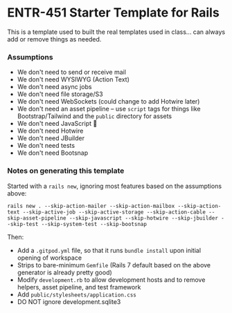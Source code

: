 # ENTR-451 Starter Template for Rails

This is a template used to built the real templates used in class... can always add or remove things as needed.

### Assumptions

- We don't need to send or receive mail
- We don't need WYSIWYG (Action Text)
- We don't need async jobs
- We don't need file storage/S3
- We don't need WebSockets (could change to add Hotwire later)
- We don't need an asset pipeline – use `script` tags for things like Bootstrap/Tailwind and the `public` directory for assets
- We don't need JavaScript 🤘
- We don't need Hotwire
- We don't need JBuilder
- We don't need tests
- We don't need Bootsnap

### Notes on generating this template

Started with a `rails new`, ignoring most features based on the assumptions above:

```
rails new . --skip-action-mailer --skip-action-mailbox --skip-action-text --skip-active-job --skip-active-storage --skip-action-cable --skip-asset-pipeline --skip-javascript --skip-hotwire --skip-jbuilder --skip-test --skip-system-test --skip-bootsnap
```

Then:

- Add a `.gitpod.yml` file, so that it runs `bundle install` upon initial opening of workspace
- Strips to bare-minimum `Gemfile` (Rails 7 default based on the above generator is already pretty good)
- Modify `development.rb` to allow development hosts and to remove helpers, asset pipeline, and test framework
- Add `public/stylesheets/application.css`
- DO NOT ignore development.sqlite3
